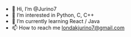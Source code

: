 - 👋 Hi, I’m @Jurino7
- 👀 I’m interested in Python, C, C++
- 🌱 I’m currently learning React / Java
- 📫 How to reach me londakjurino7@gmail.com

<!---
Jurino7/Jurino7 is a ✨ special ✨ repository because its `README.md` (this file) appears on your GitHub profile.
You can click the Preview link to take a look at your changes.
--->
